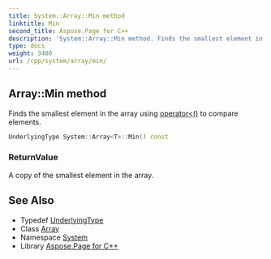 ```yaml
---
title: System::Array::Min method
linktitle: Min
second_title: Aspose.Page for C++
description: 'System::Array::Min method. Finds the smallest element in the array using operator<() to compare elements in C++.'
type: docs
weight: 3400
url: /cpp/system/array/min/
---
```

## Array::Min method


Finds the smallest element in the array using [operator<()](../../operator_/) to compare elements.

```cpp
UnderlyingType System::Array<T>::Min() const
```


### ReturnValue

A copy of the smallest element in the array.

## See Also

* Typedef [UnderlyingType](../underlyingtype/)
* Class [Array](../)
* Namespace [System](../../)
* Library [Aspose.Page for C++](../../../)
